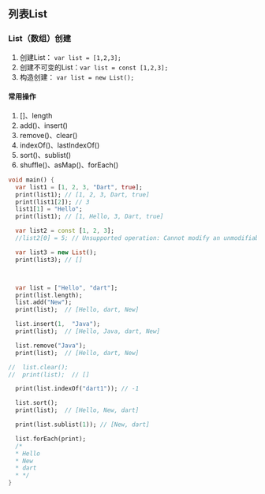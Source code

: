 ## 列表List


### List（数组）创建
1. 创建List： `var list = [1,2,3];`
2. 创建不可变的List：`var list = const [1,2,3];`
3. 构造创建： `var list = new List();`


#### 常用操作
1. []、length
2. add()、insert()
3. remove()、clear()
4. indexOf()、lastIndexOf()
5. sort()、sublist()
6. shuffle()、asMap()、forEach()

```dart
void main() {
  var list1 = [1, 2, 3, "Dart", true];
  print(list1); // [1, 2, 3, Dart, true]
  print(list1[2]); // 3
  list1[1] = "Hello";
  print(list1); // [1, Hello, 3, Dart, true]

  var list2 = const [1, 2, 3];
  //list2[0] = 5; // Unsupported operation: Cannot modify an unmodifiable list

  var list3 = new List();
  print(list3); // []



  var list = ["Hello", "dart"];
  print(list.length);
  list.add("New");
  print(list);  // [Hello, dart, New]

  list.insert(1,  "Java");
  print(list);  // [Hello, Java, dart, New]

  list.remove("Java");
  print(list);  // [Hello, dart, New]

//  list.clear();
//  print(list);  // []

  print(list.indexOf("dart1")); // -1

  list.sort();
  print(list);  // [Hello, New, dart]

  print(list.sublist(1)); // [New, dart]

  list.forEach(print);
  /*
  * Hello
  * New
  * dart
  * */
}
```